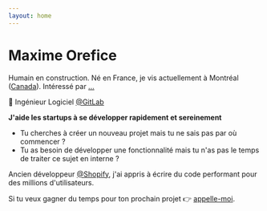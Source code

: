 ```yaml
---
layout: home
---
```


<h1 class="hello">Maxime Orefice</h1>

Humain en construction. Né en France, je vis actuellement à Montréal ([Canada](https://time.is/Montreal)). Intéressé par [...](/now)

🦊 Ingénieur Logiciel [@GitLab](https://gitlab.com)

**J'aide les startups à se développer rapidement et sereinement**

- Tu cherches à créer un nouveau projet mais tu ne sais pas par où commencer ?
- Tu as besoin de développer une fonctionnalité mais tu n'as pas le temps de traiter ce sujet en interne ?

Ancien développeur [@Shopify](https://www.shopify.com/), j'ai appris à écrire du code performant pour des millions d'utilisateurs.

Si tu veux gagner du temps pour ton prochain projet 👉 <a target="_blank" href="https://calendly.com/orefice-maxime/chat?month=2019-11">appelle-moi</a>.
